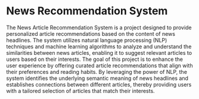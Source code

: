 # News Recommendation System
The News Article Recommendation System is a project designed to provide personalized article recommendations based on the content of news headlines.
The system utilizes natural language processing (NLP) techniques and machine learning algorithms to analyze and understand the similarities between news articles, enabling it to suggest relevant articles to users based on their interests.
The goal of this project is to enhance the user experience by offering curated article recommendations that align with their preferences and reading habits. By leveraging the power of NLP, the system identifies the underlying semantic meaning of news headlines and establishes connections between different articles, thereby providing users with a tailored selection of articles that match their interests.
